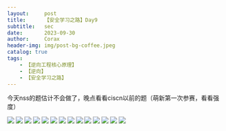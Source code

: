 ```yaml
---
layout:     post
title:      【安全学习之路】Day9
subtitle:   sec
date:       2023-09-30
author:     Corax
header-img: img/post-bg-coffee.jpeg
catalog: true
tags:
    - 【逆向工程核心原理】
    - 【逆向】
    - 【安全学习之路】
---
```


今天nss的题估计不会做了，晚点看看ciscn以前的题（萌新第一次参赛，看看强度）

![](https://typora-1321221957.cos.ap-shanghai.myqcloud.com/image1/202311021045620.png)
![](https://typora-1321221957.cos.ap-shanghai.myqcloud.com/image1/202311021045621.png)
![](https://typora-1321221957.cos.ap-shanghai.myqcloud.com/image1/202311021045622.png)
![](https://typora-1321221957.cos.ap-shanghai.myqcloud.com/image1/202311021045623.png)
![](https://typora-1321221957.cos.ap-shanghai.myqcloud.com/image1/202311021045624.png)
![](https://typora-1321221957.cos.ap-shanghai.myqcloud.com/image1/202311021045625.png)
![](https://typora-1321221957.cos.ap-shanghai.myqcloud.com/image1/202311021045626.png)
![](https://typora-1321221957.cos.ap-shanghai.myqcloud.com/image1/202311021045627.png)
![](https://typora-1321221957.cos.ap-shanghai.myqcloud.com/image1/202311021045628.png)
![](https://typora-1321221957.cos.ap-shanghai.myqcloud.com/image1/202311021045629.png)
![](https://typora-1321221957.cos.ap-shanghai.myqcloud.com/image1/202311021045630.png)
![](https://typora-1321221957.cos.ap-shanghai.myqcloud.com/image1/202311021045631.png)
![](https://typora-1321221957.cos.ap-shanghai.myqcloud.com/image1/202311021045632.png)
![](https://typora-1321221957.cos.ap-shanghai.myqcloud.com/image1/202311021045633.png)
